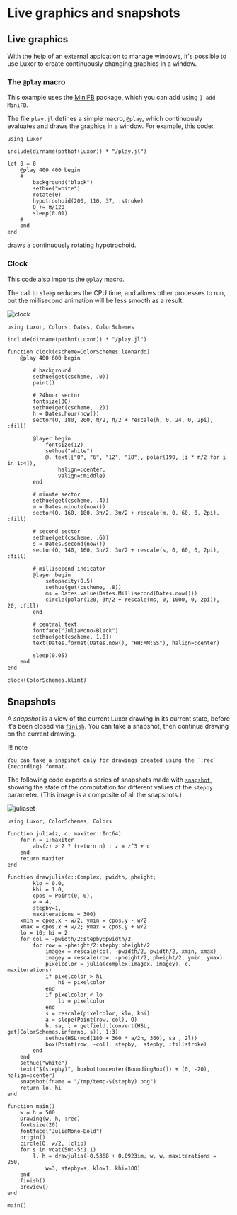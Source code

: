 # Live graphics and snapshots

## Live graphics

With the help of an external appication to manage windows, it's possible to use Luxor to create continuously changing graphics in a window.

### The `@play` macro

This example uses the [MiniFB](https://github.com/aviks/MiniFB.jl) package, which you can add using `] add MiniFB`.

The file `play.jl` defines a simple macro, `@play`, which continuously evaluates and draws the graphics in a window. For example, this code:

```
using Luxor

include(dirname(pathof(Luxor)) * "/play.jl")

let θ = 0
    @play 400 400 begin
    #
        background("black")
        sethue("white")
        rotate(θ)
        hypotrochoid(200, 110, 37, :stroke)
        θ += π/120
        sleep(0.01)
    #
    end
end
```

draws a continuously rotating hypotrochoid.

### Clock

This code also imports the `@play` macro.

The call to `sleep` reduces the CPU time, and allows other processes to run, but the millisecond
animation will be less smooth as a result.

![clock](../assets/figures/clock.gif)

```
using Luxor, Colors, Dates, ColorSchemes

include(dirname(pathof(Luxor)) * "/play.jl")

function clock(cscheme=ColorSchemes.leonardo)
    @play 400 600 begin

        # background
        sethue(get(cscheme, .0))
        paint()

        # 24hour sector
        fontsize(30)
        sethue(get(cscheme, .2))
        h = Dates.hour(now())
        sector(O, 180, 200, π/2, π/2 + rescale(h, 0, 24, 0, 2pi), :fill)

        @layer begin
            fontsize(12)
            sethue("white")
            @. text(["0", "6", "12", "18"], polar(190, [i * π/2 for i in 1:4]),
                halign=:center,
                valign=:middle)
        end

        # minute sector
        sethue(get(cscheme, .4))
        m = Dates.minute(now())
        sector(O, 160, 180, 3π/2, 3π/2 + rescale(m, 0, 60, 0, 2pi), :fill)

        # second sector
        sethue(get(cscheme, .6))
        s = Dates.second(now())
        sector(O, 140, 160, 3π/2, 3π/2 + rescale(s, 0, 60, 0, 2pi), :fill)

        # millisecond indicator
        @layer begin
            setopacity(0.5)
            sethue(get(cscheme, .8))
            ms = Dates.value(Dates.Millisecond(Dates.now()))
            circle(polar(120, 3π/2 + rescale(ms, 0, 1000, 0, 2pi)), 20, :fill)
        end

        # central text
        fontface("JuliaMono-Black")
        sethue(get(cscheme, 1.0))
        text(Dates.format(Dates.now(), "HH:MM:SS"), halign=:center)

        sleep(0.05)
    end
end

clock(ColorSchemes.klimt)
```

## Snapshots

A _snapshot_ is a view of the current Luxor drawing in its current state, before it's been closed via [`finish`](@ref). You can take a snapshot, then continue drawing on the current drawing.

!!! note

    You can take a snapshot only for drawings created using the `:rec` (recording) format.

The following code exports a series of snapshots made with [`snapshot`](@ref), showing the state of the computation for different values of the `stepby` parameter. (This image is a composite of all the snapshots.)

![juliaset](../assets/figures/julia-set-set.png)

```
using Luxor, ColorSchemes, Colors

function julia(z, c, maxiter::Int64)
    for n = 1:maxiter
        abs(z) > 2 ? (return n) : z = z^3 + c
    end
    return maxiter
end

function drawjulia(c::Complex, pwidth, pheight;
        klo = 0.0,
        khi = 1.0,
        cpos = Point(0, 0),
        w = 4,
        stepby=1,
        maxiterations = 300)
    xmin = cpos.x - w/2; ymin = cpos.y - w/2
    xmax = cpos.x + w/2; ymax = cpos.y + w/2
    lo = 10; hi = 2
    for col = -pwidth/2:stepby:pwidth/2
        for row = -pheight/2:stepby:pheight/2
            imagex = rescale(col, -pwidth/2, pwidth/2, xmin, xmax)
            imagey = rescale(row, -pheight/2, pheight/2, ymin, ymax)
            pixelcolor = julia(complex(imagex, imagey), c, maxiterations)
            if pixelcolor > hi
                hi = pixelcolor
            end
            if pixelcolor < lo
                lo = pixelcolor
            end
            s = rescale(pixelcolor, klo, khi)
            a = slope(Point(row, col), O)
            h, sa, l = getfield.(convert(HSL, get(ColorSchemes.inferno, s)), 1:3)
            sethue(HSL(mod(180 + 360 * a/2π, 360), sa , 2l))
            box(Point(row, -col), stepby,  stepby, :fillstroke)
        end
    end
    sethue("white")
    text("$(stepby)", boxbottomcenter(BoundingBox()) + (0, -20), halign=:center)
    snapshot(fname = "/tmp/temp-$(stepby).png")
    return lo, hi
end

function main()
    w = h = 500
    Drawing(w, h, :rec)
    fontsize(20)
    fontface("JuliaMono-Bold")
    origin()
    circle(O, w/2, :clip)
    for s in vcat(50:-5:1,1)
        l, h = drawjulia(-0.5368 + 0.0923im, w, w, maxiterations = 250,
            w=3, stepby=s, klo=1, khi=100)
    end
    finish()
    preview()
end

main()
```
